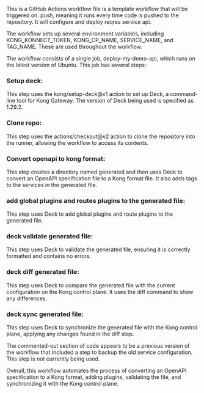This is a GitHub Actions workflow file is a template workflow that will be triggered on: push, meaning it runs every time code is pushed to the repository. It will configure and deploy reqres service api.

The workflow sets up several environment variables, including KONG_KONNECT_TOKEN, KONG_CP_NAME, SERVICE_NAME, and TAG_NAME. These are used throughout the workflow.

The workflow consists of a single job, deploy-my-demo-api, which runs on the latest version of Ubuntu. This job has several steps:

### Setup deck: 

This step uses the kong/setup-deck@v1 action to set up Deck, a command-line tool for Kong Gateway. The version of Deck being used is specified as 1.29.2.

### Clone repo: 

This step uses the actions/checkout@v2 action to clone the repository into the runner, allowing the workflow to access its contents.

### Convert openapi to kong format: 

This step creates a directory named generated and then uses Deck to convert an OpenAPI specification file to a Kong format file. It also adds tags to the services in the generated file.

### add global plugins and routes plugins to the generated file: 

This step uses Deck to add global plugins and route plugins to the generated file.

### deck validate generated file: 

This step uses Deck to validate the generated file, ensuring it is correctly formatted and contains no errors.

### deck diff generated file: 

This step uses Deck to compare the generated file with the current configuration on the Kong control plane. It uses the diff command to show any differences.

### deck sync generated file: 

This step uses Deck to synchronize the generated file with the Kong control plane, applying any changes found in the diff step.

The commented-out section of code appears to be a previous version of the workflow that included a step to backup the old service configuration. This step is not currently being used.

Overall, this workflow automates the process of converting an OpenAPI specification to a Kong format, adding plugins, validating the file, and synchronizing it with the Kong control plane.
